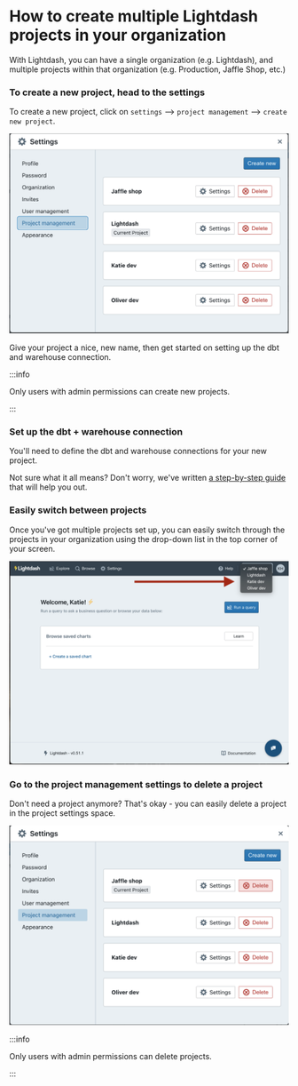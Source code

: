 # How to create multiple Lightdash projects in your organization

With Lightdash, you can have a single organization (e.g. Lightdash), and multiple projects within that organization (e.g. Production, Jaffle Shop, etc.)

### To create a new project, head to the settings

To create a new project, click on `settings` --> `project management` --> `create new project`.

![screenshot-create-project](assets/screenshot-create-project.png)

Give your project a nice, new name, then get started on setting up the dbt and warehouse connection.

:::info

Only users with admin permissions can create new projects.

:::

### Set up the dbt + warehouse connection

You'll need to define the dbt and warehouse connections for your new project.

Not sure what it all means? Don't worry, we've written [a step-by-step guide](https://docs.lightdash.com/get-started/setup-lightdash/connect-project) that will help you out.

### Easily switch between projects

Once you've got multiple projects set up, you can easily switch through the projects in your organization using the drop-down list in the top corner of your screen.

![screenshot-switch-projects](assets/screenshot-switch-projects.png)

### Go to the project management settings to delete a project

Don't need a project anymore? That's okay - you can easily delete a project in the project settings space.

![screenshot-delete-project](assets/screenshot-delete-project.png)

:::info

Only users with admin permissions can delete projects.

:::
